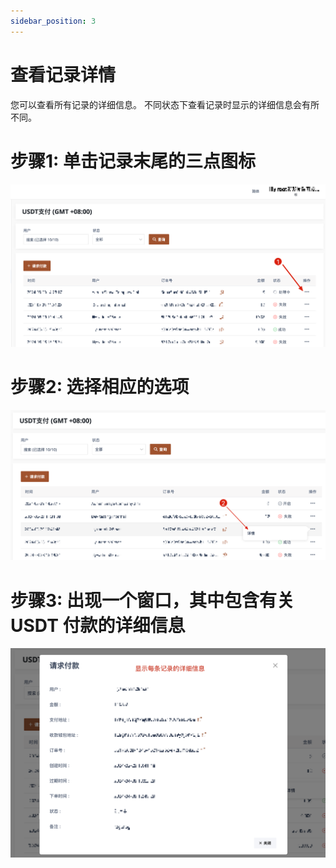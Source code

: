 ```yaml
---
sidebar_position: 3
---
```


# 查看记录详情

您可以查看所有记录的详细信息。 不同状态下查看记录时显示的详细信息会有所不同。

# 步骤1: 单击记录末尾的三点图标

![Step 1 Image](./img/view_record_1.png)

# 步骤2: 选择相应的选项

![Step 1 Image](./img/view_record_2.png)

# 步骤3: 出现一个窗口，其中包含有关 USDT 付款的详细信息

![Step 1 Image](./img/view_record_3.png)
